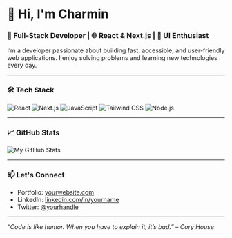 # 👋 Hi, I'm Charmin

### 🚀 Full-Stack Developer | 🌐 React & Next.js | 🎨 UI Enthusiast

I’m a developer passionate about building fast, accessible, and user-friendly web applications. I enjoy solving problems and learning new technologies every day.

---

### 🛠️ Tech Stack

![React](https://img.shields.io/badge/-React-61DAFB?logo=react&logoColor=white&style=flat)
![Next.js](https://img.shields.io/badge/-Next.js-000000?logo=next.js&logoColor=white&style=flat)
![JavaScript](https://img.shields.io/badge/-JavaScript-F7DF1E?logo=javascript&logoColor=black&style=flat)
![Tailwind CSS](https://img.shields.io/badge/-Tailwind-38B2AC?logo=tailwind-css&logoColor=white&style=flat)
![Node.js](https://img.shields.io/badge/-Node.js-339933?logo=node.js&logoColor=white&style=flat)

---

### 📈 GitHub Stats

![My GitHub Stats](https://github-readme-stats.vercel.app/api?username=Charmin&show_icons=true&hide_border=true&theme=radical)

---

### 📫 Let's Connect

- Portfolio: [yourwebsite.com](https://yourwebsite.com)
- LinkedIn: [linkedin.com/in/yourname](https://linkedin.com/in/yourname)
- Twitter: [@yourhandle](https://twitter.com/yourhandle)

---

_“Code is like humor. When you have to explain it, it’s bad.” – Cory House_
